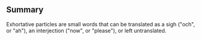 ## Summary
Exhortative particles are small words that can be translated as a sigh ("och", or "ah"), an interjection ("now", or "please"), or left untranslated.